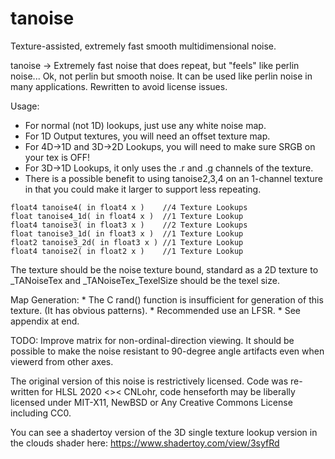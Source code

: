 # tanoise

Texture-assisted, extremely fast smooth multidimensional noise.

tanoise -> Extremely fast noise that does repeat, but "feels" like perlin noise... Ok, not perlin but smooth noise.  It can be used like perlin noise in many applications. Rewritten to avoid license issues.

Usage:
* For normal (not 1D) lookups, just use any white noise map.
* For 1D Output textures, you will need an offset texture map.
* For 4D->1D and 3D->2D Lookups, you will need to make sure SRGB on your tex is OFF!
* For 3D->1D Lookups, it only uses the .r and .g channels of the texture.
* There is a possible benefit to using tanoise2,3,4 on an 1-channel texture in that you could make it larger to support less repeating. 

```hlsl
float4 tanoise4( in float4 x )    //4 Texture Lookups
float tanoise4_1d( in float4 x )  //1 Texture Lookup
float4 tanoise3( in float3 x )    //2 Texture Lookups
float tanoise3_1d( in float3 x )  //1 Texture Lookup
float2 tanoise3_2d( in float3 x ) //1 Texture Lookup
float4 tanoise2( in float2 x )    //1 Texture Lookup
```

The texture should be the noise texture bound, standard as a 2D texture to _TANoiseTex and _TANoiseTex_TexelSize should be the texel size.

Map Generation:
	* The C rand() function is insufficient for generation of this texture. (It has obvious patterns).
	* Recommended use an LFSR.
	* See appendix at end.

TODO: Improve matrix for non-ordinal-direction viewing.  It should be
possible to make the noise resistant to 90-degree angle artifacts even
when viewerd from other axes.

The original version of this noise is restrictively licensed.  Code was
re-written for HLSL 2020 <>< CNLohr, code henseforth may be liberally
licensed under MIT-X11, NewBSD or Any Creative Commons License including
CC0.

You can see a shadertoy version of the 3D single texture lookup version in the clouds shader here: https://www.shadertoy.com/view/3syfRd